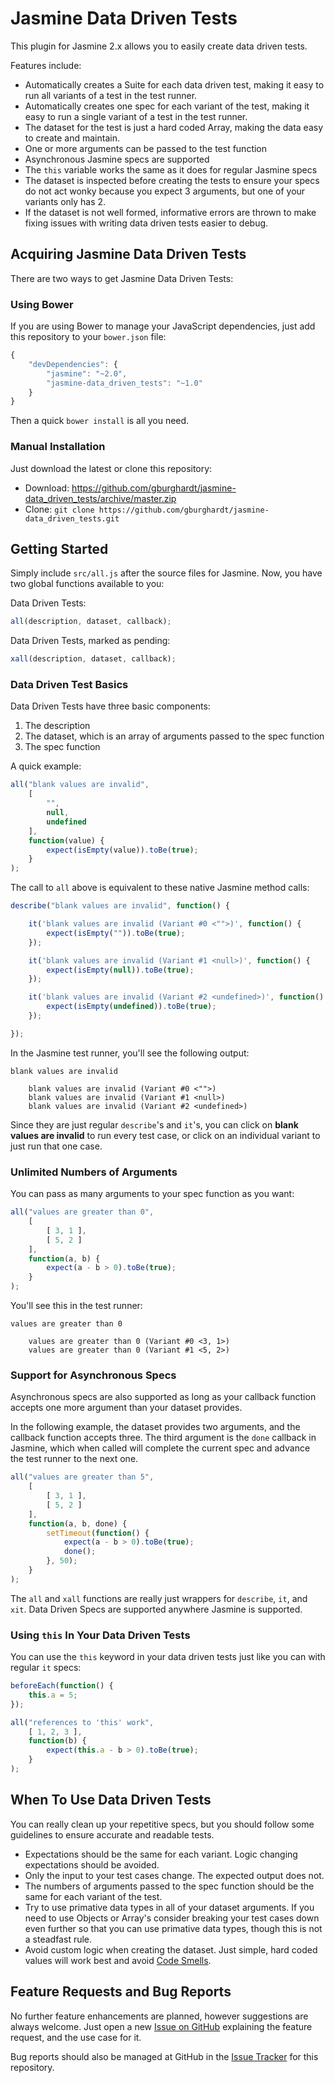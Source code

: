 # Jasmine Data Driven Tests

This plugin for Jasmine 2.x allows you to easily create data driven tests.

Features include:

- Automatically creates a Suite for each data driven test, making it easy to run
  all variants of a test in the test runner.
- Automatically creates one spec for each variant of the test, making it easy to
  run a single variant of a test in the test runner.
- The dataset for the test is just a hard coded Array, making the data easy to
  create and maintain.
- One or more arguments can be passed to the test function
- Asynchronous Jasmine specs are supported
- The `this` variable works the same as it does for regular Jasmine specs
- The dataset is inspected before creating the tests to ensure your specs do not
  act wonky because you expect 3 arguments, but one of your variants only has 2.
- If the dataset is not well formed, informative errors are thrown to make
  fixing issues with writing data driven tests easier to debug.

## Acquiring Jasmine Data Driven Tests

There are two ways to get Jasmine Data Driven Tests:

### Using Bower

If you are using Bower to manage your JavaScript dependencies, just add this
repository to your `bower.json` file:

```javascript
{
    "devDependencies": {
        "jasmine": "~2.0",
        "jasmine-data_driven_tests": "~1.0"
    }
}
```

Then a quick `bower install` is all you need.

### Manual Installation

Just download the latest or clone this repository:

- Download: https://github.com/gburghardt/jasmine-data_driven_tests/archive/master.zip
- Clone: `git clone https://github.com/gburghardt/jasmine-data_driven_tests.git`

## Getting Started

Simply include `src/all.js` after the source files for Jasmine. Now, you have
two global functions available to you:

Data Driven Tests:

```javascript
all(description, dataset, callback);
```

Data Driven Tests, marked as pending:

```javascript
xall(description, dataset, callback);
```

### Data Driven Test Basics

Data Driven Tests have three basic components:

1. The description
2. The dataset, which is an array of arguments passed to the spec function
3. The spec function

A quick example:

```javascript
all("blank values are invalid",
    [
        "",
        null,
        undefined
    ],
    function(value) {
        expect(isEmpty(value)).toBe(true);
    }
);
```

The call to `all` above is equivalent to these native Jasmine method calls:

```javascript
describe("blank values are invalid", function() {

    it('blank values are invalid (Variant #0 <"">)', function() {
        expect(isEmpty("")).toBe(true);
    });

    it('blank values are invalid (Variant #1 <null>)', function() {
        expect(isEmpty(null)).toBe(true);
    });

    it('blank values are invalid (Variant #2 <undefined>)', function() {
        expect(isEmpty(undefined)).toBe(true);
    });

});
```

In the Jasmine test runner, you'll see the following output:

    blank values are invalid

        blank values are invalid (Variant #0 <"">)
        blank values are invalid (Variant #1 <null>)
        blank values are invalid (Variant #2 <undefined>)

Since they are just regular `describe`'s and `it`'s, you can click on
__blank values are invalid__ to run every test case, or click on an individual
variant to just run that one case.

### Unlimited Numbers of Arguments

You can pass as many arguments to your spec function as you want:

```javascript
all("values are greater than 0",
    [
        [ 3, 1 ],
        [ 5, 2 ]
    ],
    function(a, b) {
        expect(a - b > 0).toBe(true);
    }
);
```

You'll see this in the test runner:

    values are greater than 0

        values are greater than 0 (Variant #0 <3, 1>)
        values are greater than 0 (Variant #1 <5, 2>)

### Support for Asynchronous Specs

Asynchronous specs are also supported as long as your callback function accepts
one more argument than your dataset provides.

In the following example, the dataset provides two arguments, and the callback
function accepts three. The third argument is the `done` callback in Jasmine,
which when called will complete the current spec and advance the test runner to
the next one.

```javascript
all("values are greater than 5",
    [
        [ 3, 1 ],
        [ 5, 2 ]
    ],
    function(a, b, done) {
        setTimeout(function() {
            expect(a - b > 0).toBe(true);
            done();
        }, 50);
    }
);
```

The `all` and `xall` functions are really just wrappers for `describe`, `it`,
and `xit`. Data Driven Specs are supported anywhere Jasmine is supported.

### Using `this` In Your Data Driven Tests

You can use the `this` keyword in your data driven tests just like you can with
regular `it` specs:

```javascript
beforeEach(function() {
    this.a = 5;
});

all("references to 'this' work",
    [ 1, 2, 3 ],
    function(b) {
        expect(this.a - b > 0).toBe(true);
    }
);
```

## When To Use Data Driven Tests

You can really clean up your repetitive specs, but you should follow some
guidelines to ensure accurate and readable tests.

- Expectations should be the same for each variant. Logic changing expectations
  should be avoided.
- Only the input to your test cases change. The expected output does not.
- The numbers of arguments passed to the spec function should be the same for
  each variant of the test.
- Try to use primative data types in all of your dataset arguments. If you need
  to use Objects or Array's consider breaking your test cases down even further
  so that you can use primative data types, though this is not a steadfast rule.
- Avoid custom logic when creating the dataset. Just simple, hard coded values
  will work best and avoid [Code Smells](http://www.codinghorror.com/blog/2006/05/code-smells.html).

## Feature Requests and Bug Reports

No further feature enhancements are planned, however suggestions are always
welcome. Just open a new [Issue on GitHub](issues) explaining the feature
request, and the use case for it.

Bug reports should also be managed at GitHub in the [Issue Tracker](issues) for
this repository.

[issues]: https://github.com/gburghardt/jasmine-data_driven_tests/issues
